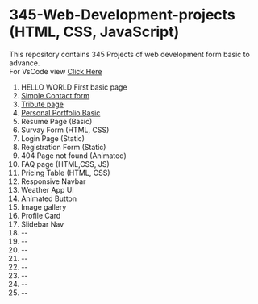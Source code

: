 # 345-Web-Development-projects (HTML, CSS, JavaScript)
This repository contains 345 Projects of web development form basic to advance. <br>
For VsCode view <a href="https://github1s.com/mdfaisalkhan/345-Web-Development-projects">Click Here</a>
1. HELLO WORLD First basic page<br>
2. <a href > Simple Contact form</a><br>
3. <a href = "https://celebrated-pony-787c42.netlify.app/">Tribute page</a><br>
4. <a href = "https://clever-tarsier-4d887b.netlify.app/">Personal Portfolio Basic </a> <br>
5. Resume Page (Basic)
6. Survay Form (HTML, CSS)
7. Login Page (Static)
8. Registration Form (Static)
9. 404 Page not found (Animated)
10. FAQ page (HTML,CSS, JS)
11. Pricing Table (HTML, CSS)
12. Responsive Navbar
13. Weather App UI
14. Animated Button
15. Image gallery
16. Profile Card
17. Slidebar Nav
18. --
19. --
20. --
21. --
22. --
23. --
24. --
25. --

